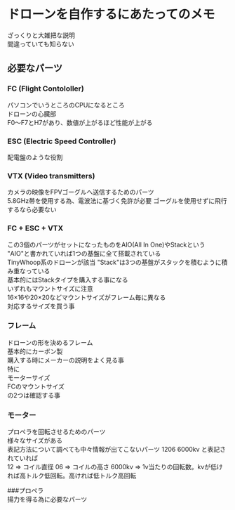 # ドローンを自作するにあたってのメモ  
ざっくりと大雑把な説明  
間違っていても知らない  
## 必要なパーツ  
### FC (Flight Contololler)  
パソコンでいうところのCPUになるところ  
ドローンの心臓部  
F0～F7とH7があり、数値が上がるほど性能が上がる  
  
### ESC (Electric Speed Controller)  
配電盤のような役割  
  
### VTX (Video transmitters)  
カメラの映像をFPVゴーグルへ送信するためのパーツ  
5.8GHz帯を使用する為、電波法に基づく免許が必要
ゴーグルを使用せずに飛行するなら必要ない
  
### FC + ESC + VTX  
この3個のパーツがセットになったものをAIO(All In One)やStackという  
"AIO"と書かれていれば1つの基盤に全て搭載されている  
TinyWhoop系のドローンが該当
"Stack"は3つの基盤がスタックを積むように積み重なっている  
基本的にはStackタイプを購入する事になる  
いずれもマウントサイズに注意  
16×16や20×20などマウントサイズがフレーム毎に異なる  
対応するサイズを買う事  
  
### フレーム  
ドローンの形を決めるフレーム  
基本的にカーボン製  
購入する時にメーカーの説明をよく見る事  
特に  
モーターサイズ  
FCのマウントサイズ  
の2つは確認する事  

### モーター  
プロペラを回転させるためのパーツ  
様々なサイズがある  
表記方法について調べても中々情報が出てこないパーツ
1206 6000kv と表記されていれば  
12 => コイル直径
06 => コイルの高さ
6000kv => 1v当たりの回転数。kvが低ければ高トルク低回転。高ければ低トルク高回転  

###プロペラ  
揚力を得る為に必要なパーツ  

